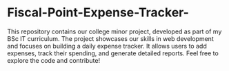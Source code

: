 # Fiscal-Point-Expense-Tracker-
This repository contains our college minor project, developed as part of my BSc IT curriculum. The project showcases our skills in web development and focuses on building a daily expense tracker. It allows users to add expenses, track their spending, and generate detailed reports. Feel free to explore the code and contribute!
